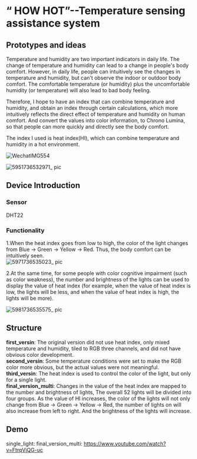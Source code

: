 # “ HOW HOT”--Temperature sensing assistance system
## Prototypes and ideas
Temperature and humidity are two important indicators in daily life. The change of temperature and humidity can lead to a change in people's body comfort. However, in daily life, people can intuitively see the changes in temperature and humidity, but can't observe the indoor or outdoor body comfort. The comfortable temperature (or humidity) plus the uncomfortable humidity (or temperature) will also lead to bad body feeling.</br>

Therefore, I hope to have an index that can combine temperature and humidity, and obtain an index through certain calculations, which more intuitively reflects the direct effect of temperature and humidity on human comfort. And convert the values into color information, to Chrono Lumina, so that people can more quickly and directly see the body comfort.</br>

The index I used is heat index(HI), which can combine temperature and humidity in a hot environment.</br>

![WechatIMG554](https://github.com/user-attachments/assets/47b50529-1935-4d24-ae9f-afdead9f2eef)

![5951736532971_ pic](https://github.com/user-attachments/assets/9bebd0be-2920-4d0a-89fa-eb76b168eab7)


## Device Introduction 
### Sensor
DHT22
### Functionality
1.When the heat index goes from low to high, the color of the light changes from Blue -&gt; Green -&gt; Yellow -&gt; Red. Thus, the body comfort can be intuitively seen.</br>
![5971736535023_ pic](https://github.com/user-attachments/assets/0e3926e4-d53b-4b74-add1-f5c750378472)

2.At the same time, for some people with color cognitive impairment (such as color weakness), the number and brightness of the lights can be used to display the value of heat index (for example, when the value of heat index is low, the lights will be less, and when the value of heat index is high, the lights will be more).</br>

![5981736535575_ pic](https://github.com/user-attachments/assets/915bc696-93f9-45ec-8842-c8dee5cc01e8)

## Structure

**first_versin**: The original version did not use heat index, only mixed temperature and humidity, tiled to RGB three channels, and did not have obvious color development.</br>
**second_versin**: Some temperature conditions were set to make the RGB color more obvious, but the actual values were not meaningful.</br>
**third_versin**: The heat index is used to control the color of the light, but only for a single light.</br>
**final_version_multi**: Changes in the value of the heat index are mapped to the number and brightness of lights, The overall 52 lights will be divided into four groups. As the value of HI increases, the color of the lights will not only change from Blue -&gt; Green -&gt;  Yellow -&gt;  Red, the number of lights on will also increase from left to right. And the brightness of the lights will increase.



## Demo
single_light: 
final_version_multi: https://www.youtube.com/watch?v=FtrqVjQG-uc



